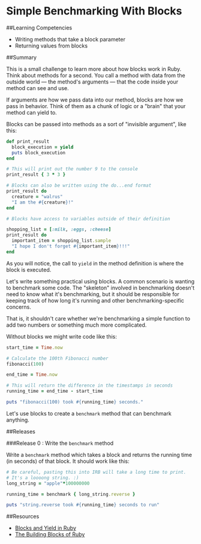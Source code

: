 # Simple Benchmarking With Blocks 
 
##Learning Competencies 

* Writing methods that take a block parameter
* Returning values from blocks

##Summary 

This is a small challenge to learn more about how blocks work in Ruby.  Think about methods for a second.  You call a method with data from the outside world &mdash; the method's arguments &mdash; that the code inside your method can see and use.

If arguments are how we pass data into our method, blocks are how we pass in behavior.  Think of them as a chunk of logic or a "brain" that your method can yield to.

Blocks can be passed into methods as a sort of "invisible argument", like this:

```ruby
def print_result
  block_execution = yield
  puts block_execution
end

# This will print out the number 9 to the console
print_result { 3 * 3 }

# Blocks can also be written using the do...end format
print_result do
  creature = "walrus"
  "I am the #{creature}!"
end

# Blocks have access to variables outside of their definition

shopping_list = [:milk, :eggs, :cheese]
print_result do
  important_item = shopping_list.sample
  "I hope I don't forget #{important_item}!!!"
end
```

As you will notice, the call to `yield` in the method definition is where the block is executed.

Let's write something practical using blocks.  A common scenario is wanting to benchmark some code.  The "skeleton" involved in benchmarking doesn't need to know what it's benchmarking, but it should be responsible for keeping track of how long it's running and other benchmarking-specific concerns.

That is, it shouldn't care whether we're benchmarking a simple function to add two numbers or something much more complicated.

Without blocks we might write code like this:

```ruby
start_time = Time.now

# Calculate the 100th Fibonacci number
fibonacci(100)

end_time = Time.now

# This will return the difference in the timestamps in seconds
running_time = end_time - start_time

puts "fibonacci(100) took #{running_time} seconds."
```

Let's use blocks to create a `benchmark` method that can benchmark anything.

##Releases

###Release 0 : Write the `benchmark` method

Write a `benchmark` method which takes a block and returns the running time (in seconds) of that block.  It should work like this:

```ruby
# Be careful, pasting this into IRB will take a long time to print.
# It's a loooong string. :)
long_string = "apple"*100000000

running_time = benchmark { long_string.reverse }

puts "string.reverse took #{running_time} seconds to run"
``` 
<!-- ##Optimize Your Learning  -->

##Resources

* [Blocks and Yield in Ruby](http://stackoverflow.com/questions/3066703/blocks-and-yields-in-ruby)
* [The Building Blocks of Ruby](http://yehudakatz.com/2010/02/07/the-building-blocks-of-ruby/)
